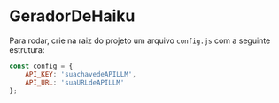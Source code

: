 # GeradorDeHaiku

Para rodar, crie na raiz do projeto um arquivo `config.js` com a seguinte estrutura:

```javascript
const config = {
    API_KEY: 'suachavedeAPILLM',
    API_URL: 'suaURLdeAPILLM'
}; 
```
